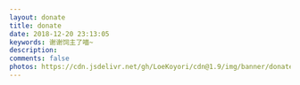 ```yaml
---
layout: donate
title: donate
date: 2018-12-20 23:13:05
keywords: 谢谢饲主了喵~
description: 
comments: false
photos: https://cdn.jsdelivr.net/gh/LoeKoyori/cdn@1.9/img/banner/donate.jpg
---
```

